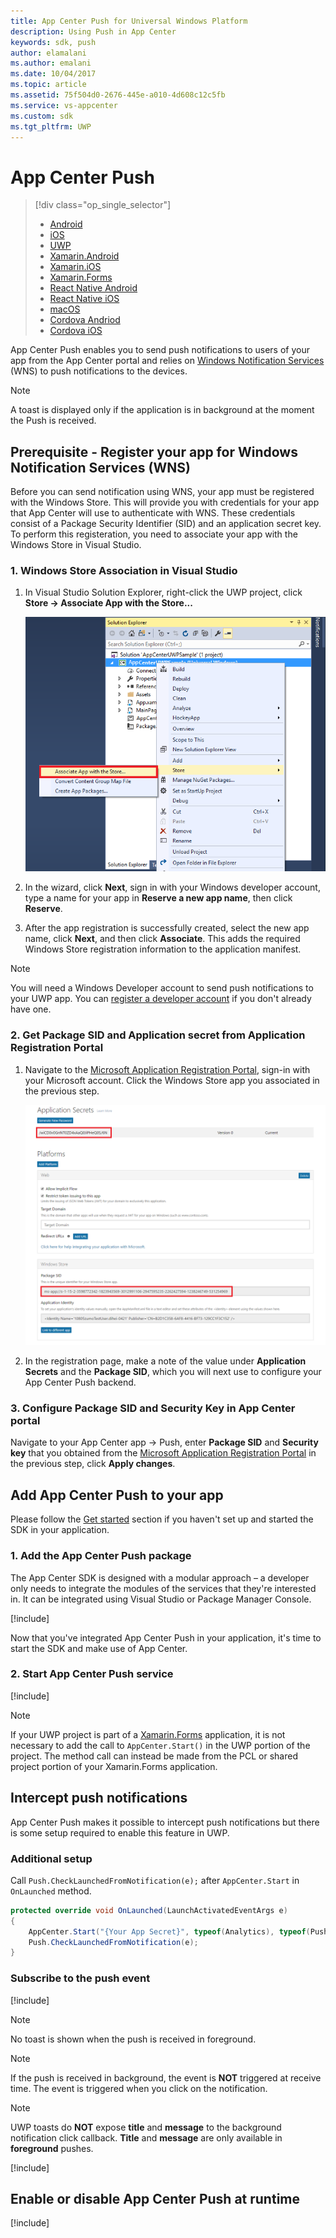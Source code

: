 ```yaml
---
title: App Center Push for Universal Windows Platform
description: Using Push in App Center
keywords: sdk, push
author: elamalani
ms.author: emalani
ms.date: 10/04/2017
ms.topic: article
ms.assetid: 75f504d0-2676-445e-a010-4d608c12c5fb
ms.service: vs-appcenter
ms.custom: sdk
ms.tgt_pltfrm: UWP
---
```


# App Center Push

> [!div class="op_single_selector"]
> * [Android](android.md)
> * [iOS](ios.md)
> * [UWP](uwp.md)
> * [Xamarin.Android](xamarin-android.md)
> * [Xamarin.iOS](xamarin-ios.md)
> * [Xamarin.Forms](xamarin-forms.md)
> * [React Native Android](react-native-android.md)
> * [React Native iOS](react-native-ios.md)
> * [macOS](macos.md)
> * [Cordova Andriod](cordova-android.md)
> * [Cordova iOS](cordova-ios.md)

App Center Push enables you to send push notifications to users of your app from the App Center portal and relies on [Windows Notification Services](https://docs.microsoft.com/windows/uwp/controls-and-patterns/tiles-and-notifications-windows-push-notification-services--wns--overview) (WNS) to push notifications to the devices.

> [!NOTE]
> A toast is displayed only if the application is in background at the moment the Push is received.

## Prerequisite - Register your app for Windows Notification Services (WNS)

Before you can send notification using WNS, your app must be registered with the Windows Store. This will provide you with credentials for your app that App Center will use to authenticate with WNS. These credentials consist of a Package Security Identifier (SID) and an application secret key. To perform this registeration, you need to associate your app with the Windows Store in Visual Studio.

### 1. Windows Store Association in Visual Studio

1. In Visual Studio Solution Explorer, right-click the UWP project, click **Store -> Associate App with the Store...**

    ![uwp store association](images/appcenter-uwp-sdk-store-association.png)

2. In the wizard, click **Next**, sign in with your Windows developer account, type a name for your app in **Reserve a new app name**, then click **Reserve**.

3. After the app registration is successfully created, select the new app name, click **Next**, and then click **Associate**. This adds the required Windows Store registration information to the application manifest.

>[!NOTE]
>You will need a Windows Developer account to send push notifications to your UWP app. You can [register a developer account](https://developer.microsoft.com/en-us/store/register) if you don't already have one.

### 2. Get Package SID and Application secret from Application Registration Portal

1. Navigate to the [Microsoft Application Registration Portal](https://apps.dev.microsoft.com/#/appList), sign-in with your Microsoft account. Click the Windows Store app you associated in the previous step.

    ![uwp app registration](images/appcenter-uwp-sdk-push-registration.png)

2. In the registration page, make a note of the value under **Application Secrets** and the **Package SID**, which you will next use to configure your App Center Push backend.

### 3. Configure Package SID and Security Key in App Center portal

Navigate to your App Center app -> Push, enter **Package SID** and **Security key** that you obtained from the [Microsoft Application Registration Portal](https://apps.dev.microsoft.com/#/appList) in the previous step, click **Apply changes**.

## Add App Center Push to your app

Please follow the [Get started](~/sdk/getting-started/uwp.md) section if you haven't set up and started the SDK in your application.

### 1. Add the App Center Push package

The App Center SDK is designed with a modular approach – a developer only needs to integrate the modules of the services that they're interested in. It can be integrated using Visual Studio or Package Manager Console.

[!include[](add-nuget.md)]

Now that you've integrated App Center Push in your application, it's time to start the SDK and make use of App Center.

### 2. Start App Center Push service

[!include[](start-push.md)]

>[!NOTE]
>If your UWP project is part of a [Xamarin.Forms](xamarin-forms.md) application, it is not necessary to add the call to `AppCenter.Start()` in the UWP portion of the project. The method call can instead be made from the PCL or shared project portion of your Xamarin.Forms application.

## Intercept push notifications

App Center Push makes it possible to intercept push notifications but there is some setup required to enable this feature in UWP.

### Additional setup

Call `Push.CheckLaunchedFromNotification(e);` after `AppCenter.Start` in `OnLaunched` method.

```csharp
protected override void OnLaunched(LaunchActivatedEventArgs e)
{
    AppCenter.Start("{Your App Secret}", typeof(Analytics), typeof(Push));
    Push.CheckLaunchedFromNotification(e);
}
```

### Subscribe to the push event

[!include[](dotnet-push-event-intro.md)]

> [!NOTE]
> No toast is shown when the push is received in foreground.

> [!NOTE]
> If the push is received in background, the event is **NOT** triggered at receive time.
> The event is triggered when you click on the notification.

> [!NOTE]
> UWP toasts do **NOT** expose **title** and **message** to the background notification click callback.
> **Title** and **message** are only available in **foreground** pushes.

[!include[](dotnet-push-event-example.md)]

## Enable or disable App Center Push at runtime

[!include[](enable-or-disable.md)]

